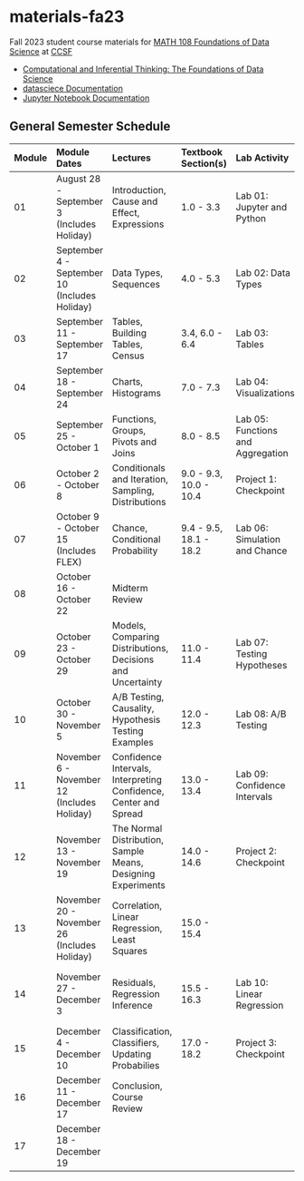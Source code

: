 # materials-fa23
Fall 2023 student course materials for [MATH 108 Foundations of Data Science](https://www.ccsf.edu/node/167501) at [CCSF](https://www.ccsf.edu)

* [Computational and Inferential Thinking: The Foundations of Data Science](https://inferentialthinking.com/)
* [datasciece Documentation](https://datascience.readthedocs.io/)
* [Jupyter Notebook Documentation](https://jupyter-notebook.readthedocs.io/)

## General Semester Schedule

|Module|Module Dates|Lectures|Textbook Section(s)|Lab Activity|Homework|Project|Exam|
|:----|:----|:----|:----|:----|:----|:----|:----|
|01|August 28 - September 3 (Includes Holiday)|Introduction, Cause and Effect, Expressions|1.0 - 3.3|Lab 01: Jupyter and Python|Homework 01: Causality and Expressions| | |
|02|September 4 - September 10 (Includes Holiday)|Data Types, Sequences|4.0 - 5.3|Lab 02: Data Types|Homework 02: Data Types| | |
|03|September 11 - September 17|Tables, Building Tables, Census|3.4, 6.0 - 6.4|Lab 03: Tables|Homework 03: Tables| | |
|04|September 18 - September 24|Charts, Histograms|7.0 - 7.3|Lab 04: Visualizations|Homework 04: Visualizations| | |
|05|September 25 - October 1|Functions, Groups, Pivots and Joins|8.0 - 8.5|Lab 05: Functions and Aggregation|Homework 05: Data Analysis|Project1: World Population and Poverty| |
|06|October 2 - October 8|Conditionals and Iteration, Sampling, Distributions|9.0 - 9.3, 10.0 - 10.4|Project 1: Checkpoint|Homework 06: Iteration and Sampling| | |
|07|October 9 - October 15 (Includes FLEX)|Chance, Conditional Probability|9.4 - 9.5, 18.1 - 18.2|Lab 06: Simulation and Chance|Homework 07: Chance| | |
|08|October 16 - October 22|Midterm Review| | | | |Midterm|
|09|October 23 - October 29|Models, Comparing Distributions, Decisions and Uncertainty|11.0 - 11.4|Lab 07: Testing Hypotheses|Homework 08: Testing Hypotheses| | |
|10|October 30 - November 5|A/B Testing, Causality, Hypothesis Testing Examples|12.0 - 12.3|Lab 08: A/B Testing|Homework 09: A/B Testing| | |
|11|November 6 - November 12 (Includes Holiday)|Confidence Intervals, Interpreting Confidence, Center and Spread|13.0 - 13.4|Lab 09: Confidence Intervals|Homework 10: Confidence Intervals|Project 2: Climate| |
|12|November 13 - November 19|The Normal Distribution, Sample Means, Designing Experiments|14.0 - 14.6|Project 2: Checkpoint|Homework 11: Designing Experiments| | |
|13|November 20 - November 26 (Includes Holiday)|Correlation, Linear Regression, Least Squares|15.0 - 15.4| | |Project 3: Movie Classification| |
|14|November 27 - December 3|Residuals, Regression Inference|15.5 - 16.3|Lab 10: Linear Regression|Homework 12: Correlation and Regression| | |
|15|December 4 - December 10|Classification, Classifiers, Updating Probabilies|17.0 - 18.2|Project 3: Checkpoint|Homework 13: Classification| | |
|16|December 11 - December 17|Conclusion, Course Review| | | | | |
|17|December 18 - December 19| | | | | |Final|

